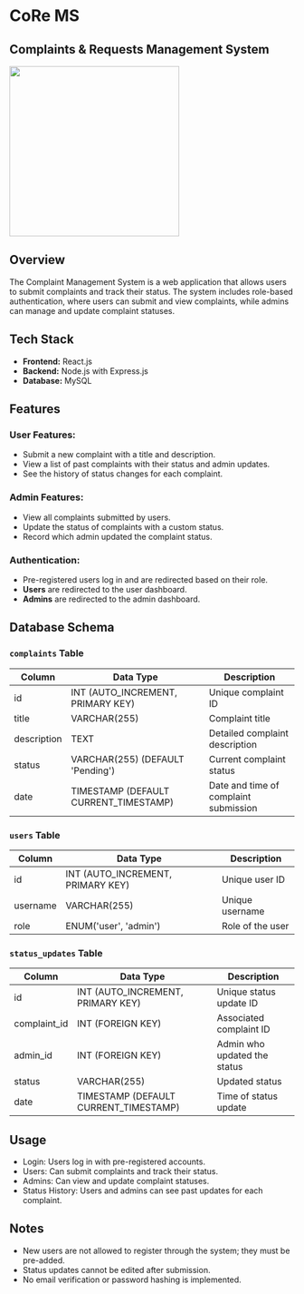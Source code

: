 # CoRe MS
## Complaints & Requests Management System
<p align="left"><img src="https://i.ibb.co/0Vrf3tqx/Black-White-Minimalist-Initials-Monogram-Jewelry-Logo-2.png" width = "300px"></p>


## Overview
The Complaint Management System is a web application that allows users to submit complaints and track their status. The system includes role-based authentication, where users can submit and view complaints, while admins can manage and update complaint statuses.

## Tech Stack
- **Frontend:** React.js  
- **Backend:** Node.js with Express.js  
- **Database:** MySQL  

## Features
### User Features:
- Submit a new complaint with a title and description.
- View a list of past complaints with their status and admin updates.
- See the history of status changes for each complaint.

### Admin Features:
- View all complaints submitted by users.
- Update the status of complaints with a custom status.
- Record which admin updated the complaint status.

### Authentication:
- Pre-registered users log in and are redirected based on their role.
- **Users** are redirected to the user dashboard.
- **Admins** are redirected to the admin dashboard.

## Database Schema
### `complaints` Table
| Column       | Data Type    | Description |
|-------------|-------------|-------------|
| id          | INT (AUTO_INCREMENT, PRIMARY KEY) | Unique complaint ID |
| title       | VARCHAR(255) | Complaint title |
| description | TEXT        | Detailed complaint description |
| status      | VARCHAR(255) (DEFAULT 'Pending') | Current complaint status |
| date        | TIMESTAMP (DEFAULT CURRENT_TIMESTAMP) | Date and time of complaint submission |

### `users` Table
| Column   | Data Type      | Description |
|----------|--------------|-------------|
| id       | INT (AUTO_INCREMENT, PRIMARY KEY) | Unique user ID |
| username | VARCHAR(255) | Unique username |
| role     | ENUM('user', 'admin') | Role of the user |

### `status_updates` Table
| Column       | Data Type    | Description |
|-------------|-------------|-------------|
| id          | INT (AUTO_INCREMENT, PRIMARY KEY) | Unique status update ID |
| complaint_id | INT (FOREIGN KEY) | Associated complaint ID |
| admin_id    | INT (FOREIGN KEY) | Admin who updated the status |
| status      | VARCHAR(255) | Updated status |
| date        | TIMESTAMP (DEFAULT CURRENT_TIMESTAMP) | Time of status update |

## Usage
- Login: Users log in with pre-registered accounts.
- Users: Can submit complaints and track their status.
- Admins: Can view and update complaint statuses.
- Status History: Users and admins can see past updates for each complaint.

## Notes
- New users are not allowed to register through the system; they must be pre-added.
- Status updates cannot be edited after submission.
- No email verification or password hashing is implemented.
